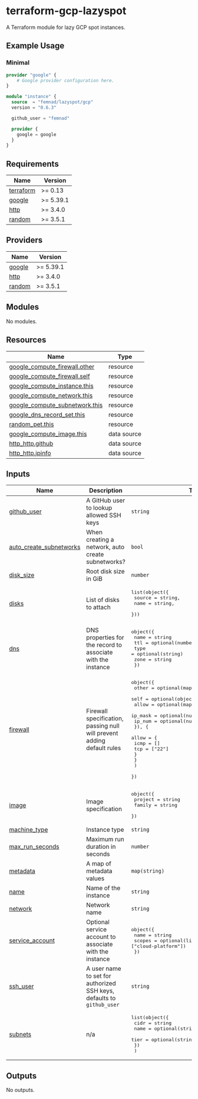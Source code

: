 # terraform-gcp-lazyspot

A Terraform module for lazy GCP spot instances.

## Example Usage

### Minimal

```terraform
provider "google" {
    # Google provider configuration here.
}

module "instance" {
  source  = "femnad/lazyspot/gcp"
  version = "0.6.3"

  github_user = "femnad"

  provider {
    google = google
  }
}
```

<!-- BEGIN_TF_DOCS -->
## Requirements

| Name | Version |
|------|---------|
| <a name="requirement_terraform"></a> [terraform](#requirement\_terraform) | >= 0.13 |
| <a name="requirement_google"></a> [google](#requirement\_google) | >= 5.39.1 |
| <a name="requirement_http"></a> [http](#requirement\_http) | >= 3.4.0 |
| <a name="requirement_random"></a> [random](#requirement\_random) | >= 3.5.1 |

## Providers

| Name | Version |
|------|---------|
| <a name="provider_google"></a> [google](#provider\_google) | >= 5.39.1 |
| <a name="provider_http"></a> [http](#provider\_http) | >= 3.4.0 |
| <a name="provider_random"></a> [random](#provider\_random) | >= 3.5.1 |

## Modules

No modules.

## Resources

| Name | Type |
|------|------|
| [google_compute_firewall.other](https://registry.terraform.io/providers/hashicorp/google/latest/docs/resources/compute_firewall) | resource |
| [google_compute_firewall.self](https://registry.terraform.io/providers/hashicorp/google/latest/docs/resources/compute_firewall) | resource |
| [google_compute_instance.this](https://registry.terraform.io/providers/hashicorp/google/latest/docs/resources/compute_instance) | resource |
| [google_compute_network.this](https://registry.terraform.io/providers/hashicorp/google/latest/docs/resources/compute_network) | resource |
| [google_compute_subnetwork.this](https://registry.terraform.io/providers/hashicorp/google/latest/docs/resources/compute_subnetwork) | resource |
| [google_dns_record_set.this](https://registry.terraform.io/providers/hashicorp/google/latest/docs/resources/dns_record_set) | resource |
| [random_pet.this](https://registry.terraform.io/providers/hashicorp/random/latest/docs/resources/pet) | resource |
| [google_compute_image.this](https://registry.terraform.io/providers/hashicorp/google/latest/docs/data-sources/compute_image) | data source |
| [http_http.github](https://registry.terraform.io/providers/hashicorp/http/latest/docs/data-sources/http) | data source |
| [http_http.ipinfo](https://registry.terraform.io/providers/hashicorp/http/latest/docs/data-sources/http) | data source |

## Inputs

| Name | Description | Type | Default | Required |
|------|-------------|------|---------|:--------:|
| <a name="input_github_user"></a> [github\_user](#input\_github\_user) | A GitHub user to lookup allowed SSH keys | `string` | n/a | yes |
| <a name="input_auto_create_subnetworks"></a> [auto\_create\_subnetworks](#input\_auto\_create\_subnetworks) | When creating a network, auto create subnetworks? | `bool` | `false` | no |
| <a name="input_disk_size"></a> [disk\_size](#input\_disk\_size) | Root disk size in GiB | `number` | `10` | no |
| <a name="input_disks"></a> [disks](#input\_disks) | List of disks to attach | <pre>list(object({<br>    source = string,<br>    name   = string,<br>  }))</pre> | `[]` | no |
| <a name="input_dns"></a> [dns](#input\_dns) | DNS properties for the record to associate with the instance | <pre>object({<br>    name = string<br>    ttl  = optional(number)<br>    type = optional(string)<br>    zone = string<br>  })</pre> | `null` | no |
| <a name="input_firewall"></a> [firewall](#input\_firewall) | Firewall specification, passing null will prevent adding default rules | <pre>object({<br>    other = optional(map(map(list(string))), {})<br>    self = optional(object({<br>      allow   = optional(map(list(string)))<br>      ip_mask = optional(number)<br>      ip_num  = optional(number)<br>      }), {<br>      allow = {<br>        icmp = []<br>        tcp  = ["22"]<br>      }<br>      }<br>    )<br>  })</pre> | `{}` | no |
| <a name="input_image"></a> [image](#input\_image) | Image specification | <pre>object({<br>    project = string<br>    family  = string<br>  })</pre> | <pre>{<br>  "family": "ubuntu-2404-lts-amd64",<br>  "project": "ubuntu-os-cloud"<br>}</pre> | no |
| <a name="input_machine_type"></a> [machine\_type](#input\_machine\_type) | Instance type | `string` | `"e2-micro"` | no |
| <a name="input_max_run_seconds"></a> [max\_run\_seconds](#input\_max\_run\_seconds) | Maximum run duration in seconds | `number` | `86400` | no |
| <a name="input_metadata"></a> [metadata](#input\_metadata) | A map of metadata values | `map(string)` | `{}` | no |
| <a name="input_name"></a> [name](#input\_name) | Name of the instance | `string` | `null` | no |
| <a name="input_network"></a> [network](#input\_network) | Network name | `string` | `null` | no |
| <a name="input_service_account"></a> [service\_account](#input\_service\_account) | Optional service account to associate with the instance | <pre>object({<br>    name   = string<br>    scopes = optional(list(string), ["cloud-platform"])<br>  })</pre> | `null` | no |
| <a name="input_ssh_user"></a> [ssh\_user](#input\_ssh\_user) | A user name to set for authorized SSH keys, defaults to `github_user` | `string` | `""` | no |
| <a name="input_subnets"></a> [subnets](#input\_subnets) | n/a | <pre>list(object({<br>    cidr = string<br>    name = optional(string)<br>    tier = optional(string, "PREMIUM")<br>    })<br>  )</pre> | <pre>[<br>  {<br>    "cidr": "10.1.0.0/24"<br>  }<br>]</pre> | no |

## Outputs

No outputs.
<!-- END_TF_DOCS -->
